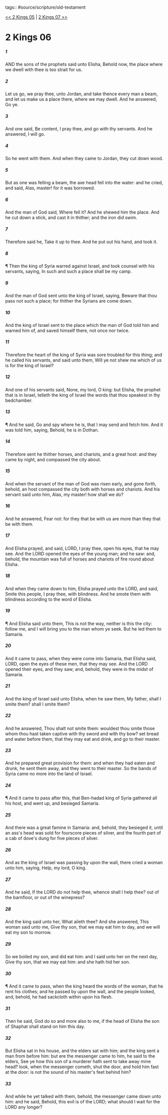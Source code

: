 tags:: #source/scripture/old-testament

[<< 2 Kings 05](/Old_Testament/12_2_Kings/2_Kings_05.md) | [2 Kings 07 >>](/Old_Testament/12_2_Kings/2_Kings_07.md)

# 2 Kings 06

##### 1

AND the sons of the prophets said unto Elisha, Behold now, the place where we dwell with thee is too strait for us.

##### 2

Let us go, we pray thee, unto Jordan, and take thence every man a beam, and let us make us a place there, where we may dwell. And he answered, Go ye.

##### 3

And one said, Be content, I pray thee, and go with thy servants. And he answered, I will go.

##### 4

So he went with them. And when they came to Jordan, they cut down wood.

##### 5

But as one was felling a beam, the axe head fell into the water: and he cried, and said, Alas, master! for it was borrowed.

##### 6

And the man of God said, Where fell it? And he shewed him the place. And he cut down a stick, and cast it in thither; and the iron did swim.

##### 7

Therefore said he, Take it up to thee. And he put out his hand, and took it.

##### 8

¶ Then the king of Syria warred against Israel, and took counsel with his servants, saying, In such and such a place shall be my camp.

##### 9

And the man of God sent unto the king of Israel, saying, Beware that thou pass not such a place; for thither the Syrians are come down.

##### 10

And the king of Israel sent to the place which the man of God told him and warned him of, and saved himself there, not once nor twice.

##### 11

Therefore the heart of the king of Syria was sore troubled for this thing; and he called his servants, and said unto them, Will ye not shew me which of us is for the king of Israel?

##### 12

And one of his servants said, None, my lord, O king: but Elisha, the prophet that is in Israel, telleth the king of Israel the words that thou speakest in thy bedchamber.

##### 13

¶ And he said, Go and spy where he is, that I may send and fetch him. And it was told him, saying, Behold, he is in Dothan.

##### 14

Therefore sent he thither horses, and chariots, and a great host: and they came by night, and compassed the city about.

##### 15

And when the servant of the man of God was risen early, and gone forth, behold, an host compassed the city both with horses and chariots. And his servant said unto him, Alas, my master! how shall we do?

##### 16

And he answered, Fear not: for they that be with us are more than they that be with them.

##### 17

And Elisha prayed, and said, LORD, I pray thee, open his eyes, that he may see. And the LORD opened the eyes of the young man; and he saw: and, behold, the mountain was full of horses and chariots of fire round about Elisha.

##### 18

And when they came down to him, Elisha prayed unto the LORD, and said, Smite this people, I pray thee, with blindness. And he smote them with blindness according to the word of Elisha.

##### 19

¶ And Elisha said unto them, This is not the way, neither is this the city: follow me, and I will bring you to the man whom ye seek. But he led them to Samaria.

##### 20

And it came to pass, when they were come into Samaria, that Elisha said, LORD, open the eyes of these men, that they may see. And the LORD opened their eyes, and they saw; and, behold, they were in the midst of Samaria.

##### 21

And the king of Israel said unto Elisha, when he saw them, My father, shall I smite them? shall I smite them?

##### 22

And he answered, Thou shalt not smite them: wouldest thou smite those whom thou hast taken captive with thy sword and with thy bow? set bread and water before them, that they may eat and drink, and go to their master.

##### 23

And he prepared great provision for them: and when they had eaten and drunk, he sent them away, and they went to their master. So the bands of Syria came no more into the land of Israel.

##### 24

¶ And it came to pass after this, that Ben-hadad king of Syria gathered all his host, and went up, and besieged Samaria.

##### 25

And there was a great famine in Samaria: and, behold, they besieged it, until an ass's head was sold for fourscore pieces of silver, and the fourth part of a cab of dove's dung for five pieces of silver.

##### 26

And as the king of Israel was passing by upon the wall, there cried a woman unto him, saying, Help, my lord, O king.

##### 27

And he said, If the LORD do not help thee, whence shall I help thee? out of the barnfloor, or out of the winepress?

##### 28

And the king said unto her, What aileth thee? And she answered, This woman said unto me, Give thy son, that we may eat him to day, and we will eat my son to morrow.

##### 29

So we boiled my son, and did eat him: and I said unto her on the next day, Give thy son, that we may eat him: and she hath hid her son.

##### 30

¶ And it came to pass, when the king heard the words of the woman, that he rent his clothes; and he passed by upon the wall, and the people looked, and, behold, he had sackcloth within upon his flesh.

##### 31

Then he said, God do so and more also to me, if the head of Elisha the son of Shaphat shall stand on him this day.

##### 32

But Elisha sat in his house, and the elders sat with him; and the king sent a man from before him: but ere the messenger came to him, he said to the elders, See ye how this son of a murderer hath sent to take away mine head? look, when the messenger cometh, shut the door, and hold him fast at the door: is not the sound of his master's feet behind him?

##### 33

And while he yet talked with them, behold, the messenger came down unto him: and he said, Behold, this evil is of the LORD; what should I wait for the LORD any longer?
